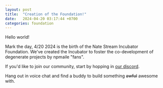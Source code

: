 ```yaml
---
layout: post
title:  "Creation of the Foundation!"
date:   2024-04-20 03:17:44 +0700
categories: foundation 
---
```


Hello world!

Mark the day, 4/20 2024 is the birth of the Nate Stream Incubator Foundation.
We've created the Incubator to foster the co-development of degenerate projects by npmaile "fans".

If you'd like to join our community, start by hopping in [our discord](https://discord.gg/natestream).

Hang out in voice chat and find a buddy to build something ~~awful~~ awesome with.
